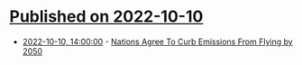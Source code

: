 # [Published on 2022-10-10](index.md)

* [2022-10-10, 14:00:00](https://news.slashdot.org/story/22/10/10/133200/nations-agree-to-curb-emissions-from-flying-by-2050?utm_source=rss1.0mainlinkanon&utm_medium=feed) - [Nations Agree To Curb Emissions From Flying by 2050](https://news.slashdot.org/story/22/10/10/133200/nations-agree-to-curb-emissions-from-flying-by-2050?utm_source=rss1.0mainlinkanon&utm_medium=feed)
